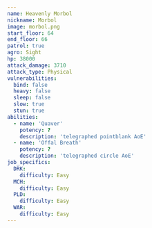 ```yaml
---
name: Heavenly Morbol
nickname: Morbol
image: morbol.png
start_floor: 64
end_floor: 66
patrol: true
agro: Sight
hp: 38000
attack_damage: 3710
attack_type: Physical
vulnerabilities:
  bind: false
  heavy: false
  sleep: false
  slow: true
  stun: true
abilities:
  - name: 'Quaver'
    potency: ?
    description: 'telegraphed pointblank AoE'
  - name: 'Offal Breath'
    potency: ?
    description: 'telegraphed circle AoE'
job_specifics:
  DRK:
    difficulty: Easy
  MCH:
    difficulty: Easy
  PLD:
    difficulty: Easy
  WAR:
    difficulty: Easy
---
```

